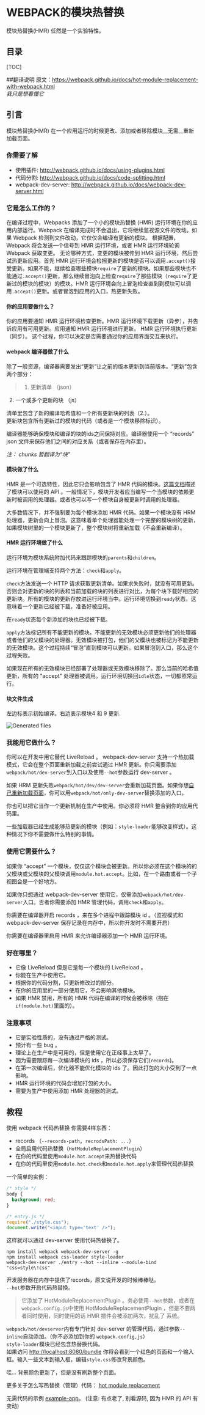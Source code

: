 # WEBPACK的模块热替换
模块热替换(HMR) 任然是一个实验特性。  

## 目录
[TOC]

##翻译说明
原文：<https://webpack.github.io/docs/hot-module-replacement-with-webpack.html>  
_我只是想看懂它_

## 引言
模块热替换(HMR) 在一个应用运行的时候更改、添加或者移除模块__无需__重新加载页面。

### 你需要了解
- 使用插件: <http://webpack.github.io/docs/using-plugins.html>
- 代码分割: <http://webpack.github.io/docs/code-splitting.html>
- webpack-dev-server: <http://webpack.github.io/docs/webpack-dev-server.html>

### 它是怎么工作的？
在编译过程中，Webpacks 添加了一个小的模块热替换 (HMR) 运行环境在你的应用内部运行。Webpack 在编译完成时不会退出，它将继续监视源文件的改动。如果 Webpack 检测到文件改动，它仅仅会编译有更新的模块。 根据配置，Webpack 将会发送一个信号到 HMR 运行环境，或者 HMR 运行环境轮询 Webpack 获取变更。 无论哪种方式，变更的模块被传到 HMR 运行环境，然后尝试热更新应用。首先 HMR 运行环境会检擦更新的模块是否可以调用`.accept()`接受更新。如果不能，继续检查哪些模块`require`了更新的模块。如果那些模块也不能通过`.accept()`更新，那么继续冒泡向上检查`require`了那些模块（`require`了更新过的模块的模块）的模块。HMR 运行环境会向上冒泡检查直到到模块可以调用`.accept()`更新。或者冒泡到应用的入口，热更新失败。

#### 你的应用要做什么？
你的应用要通知 HMR 运行环境检查更新。HMR 运行环境下载更新（异步），并告诉应用有可用更新。应用通知 HMR 运行环境进行更新。 HMR 运行环境执行更新（同步）。 这个过程，你可以决定是否需要通过你的应用界面交互来执行。  


#### webpack 编译器做了什么
除了一般资源，编译器需要发出“更新”让之前的版本更新到当前版本。“更新”包含两个部分：  
>1. 更新清单 （json）  
2. 一个或多个更新的块 （js）    

清单里包含了新的编译哈希值和一个所有更新块的列表（2.）。  
更新块包含所有更新过的模块的代码（或者是一个模块移除标识）。  

编译器能够确保模块和编译的块的ids之间保持对应。编译器使用一个 “records” json 文件来保存他们之间的对应关系（或者保存在内存里）。

_注： chunks 暂翻译为“块”_

#### 模块做了什么  
HMR 是一个可选特性，因此它只会影响包含了 HMR 代码的模块。[这篇文档](https://webpack.github.io/docs/)描述了模块可以使用的 API 。一般情况下，模块开发者应当编写一个当模块的依赖更新时被调用的处理器。或者也可以写一个模块自身被更新时调用的处理器。  

大多数情况下，并不强制要为每个模块添加 HMR 代码。如果一个模块没有 HRM 处理器，更新会向上冒泡。这意味着单个处理器能处理一个完整的模块树的更新，如果模块树里的一个模块更新了，整个模块树将重新加载（不会重新编译）。  

#### HMR 运行环境做了什么
运行环境为模块系统附加代码来跟踪模块的`parents`和`children`。  

运行环境在管理端支持两个方法：`check`和`apply`。

`check`方法发送一个 HTTP 请求获取更新清单。如果求失败时，就没有可用更新。否则会对更新的块的列表和当前加载的块的列表进行对比，为每个块下载好相应的更新块。所有的模块的更新存放进运行环境当中。运行环境切换到`ready`状态，这意味着一个更新已经被下载，准备好被应用。

在`ready`状态每个新添加的块也已经被下载。

`apply`方法标记所有不能更新的模块。不能更新的无效模块必须更新他们的处理器或者他们的父模块的处理器。无效模块被打包，他们的父模块也被标记为不能更新的无效模块。这个过程持续“冒泡”直到模块可以更新。如果冒泡到入口，那么这个过程失败。  

如果现在所有的无效模块已经部署了处理器或无效模块移除了。那么当前的哈希值更新，所有的 "accept" 处理器被调用。运行环境切换回`idle`状态，一切都照常运行。  

#### 块文件生成

左边标表示初始编译。右边表示模块4 和 9 更新.

![Generated files](http://webpack.github.io/assets/HMR.svg)

### 我能用它做什么？
你可以在开发中用它替代 LiveReload 。 webpack-dev-server 支持一个热加载模式，它会在整个页面重新加载之前尝试通过 HMR 更新。你只需要添加`webpack/hot/dev-server`到入口以及使用`--hot`参数运行 dev-server 。 

如果 HRM 更新失败`webpack/hot/dev/dev-server`会重新加载页面。如果你想[自己重新加载页面](https://github.com/webpack/webpack/issues/418)，你可以用`webpack/hot/only-dev-server`替换添加的入口。

你也可以把它当作一个更新机制在生产中使用。你必须将 HMR 整合到你的应用代码里。

一些加载器已经生成能够热更新的模块（例如：`style-loader`能够改变样式）。这种情况下你不需要做什么特别的事情。

### 使用它需要什么？
如果你 “accept” 一个模块，仅仅这个模块会被更新。所以你必须在这个模块的的父模块或父模块的父模块调用`module.hot.accept`。比如，在一个路由或者一个子视图会是一个好地方。

如果你只想通过 webpack-dev-server 使用它，仅需添加`webpack/hot/dev-server`入口。否者你需要添加 HMR 管理代码，调用`check`和`apply`。

你需要在编译器开启 records ，来在多个进程中跟踪模块 id 。（监视模式和 webpack-dev-server 保存记录在内存中，所以你开发时不需要开启）

你需要在编译器里启用 HMR 来允许编译器添加一个 HMR 运行环境。

### 好在哪里？
- 它像 LiveReload 但是它是每一个模块的 LiveReload 。
- 你能在生产中使用它。
- 根据你的代码分割，只更新修改过的部分。
- 在你的应用里的一部分使用它，不会影响其他模块。
- 如果 HMR 禁用，所有的 HMR 代码在编译的时候会被移除（抱在`if(module.hot)`里面的）。


### 注意事项
- 它是实验性质的，没有通过严格的测试。
- 预计有一些 bug 。
- 理论上在生产中是可用的，但是使用它在正经事上太早了。
- 因为需要跟踪每一次编译模块的 ids ，所以必须保存它们(`records`)。
- 在第一次编译后，优化器不能优化模块的 ids 了。因此打包的大小受到了一点影响。
- HMR 运行环境的代码会增加打包的大小。
- 需要为生产中使用添加 HMR 处理器的测试。

## 教程

使用 webpack 代码热替换 你需要4样东西：  

- records （`--records-path`，`recrodsPath: ...`）  
- 全局启用代码热替换（`HotModuleReplacementPlugin`）
- 在你的代码里使用`module.hot.accept`来热替换代码
- 在你的代码里使用`module.hot.check`和`module.hot.apply`来管理代码热替换

一个简单的实例：
```css
/* style */
body {
  background: red;
}
```
```javascript
/* entry.js */
require("./style.css");
document.write("<input type='text' />");
```
这样就可以通过 dev-server 使用代码热替换了。  
```shell
npm install webpack webpack-dev-server -g
npm install webpack css-loader style-loader
webpack-dev-server ./entry --hot --inline --module-bind "css=style\!css"
```
开发服务器在内存中提供了records，原文说开发的时候棒棒哒。  
`--hot`参数开启代码热替换。
>它添加了 HotModuleReplacementPlugin 。务必使用`--hot`参数，或者在`webpack.config.js`中使用 HotModuleReplacementPlugin ，但是不要两者同时使用，同时使用的话 HMR 插件会被添加两次，扰乱了
系统。

`webpack/hot/devserver`内有专门针对 dev-server 的管理代码，通过参数`--inline`自动添加。（你不必添加到你的 `webpack.config,js`）  
`style-loader`模块已经包含热替换代码。  
如果访问 <http://localhost:8080/bundle> 你将会看到一个红色的页面和一个输入框。输入一些文本到输入框，编辑`style.css`修改背景颜色。

哇... 背景颜色更新了，但是没有刷新整个页面。  

更多关于怎么写热替换（管理）代码： [hot module replacement](https://webpack.github.io/docs/hot-module-replacement.html)  

无需代码的示例 [example-app](http://webpack.github.io/example-app/)。 (注意: 有点老了, 别看源码, 因为 HMR 的 API 有变动)
